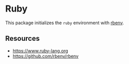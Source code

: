 # Ruby

This package initializes the `ruby` environment with
[rbenv](https://github.com/rbenv/rbenv).

## Resources

- https://www.ruby-lang.org
- https://github.com/rbenv/rbenv
